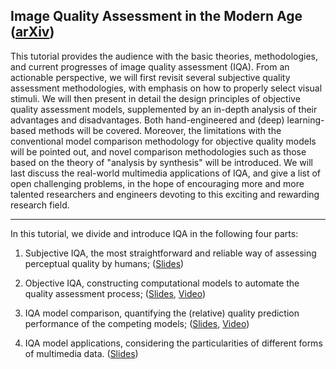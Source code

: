 <!-- <head>
    <script src="https://cdn.mathjax.org/mathjax/latest/MathJax.js?config=TeX-AMS-MML_HTMLorMML" type="text/javascript"></script>
    <script type="text/x-mathjax-config">
        MathJax.Hub.Config({
            tex2jax: {
            skipTags: ['script', 'noscript', 'style', 'textarea', 'pre'],
            inlineMath: [['$','$']]
            }
        });
    </script>
</head> -->


## Image Quality Assessment in the Modern Age ([arXiv](https://arxiv.org/abs/2110.09699))

This tutorial provides the audience with the basic theories, methodologies, and current progresses of image quality assessment (IQA). From an actionable perspective, we will first revisit several subjective quality assessment methodologies, with emphasis on how to properly select visual stimuli. We will then present in detail the design principles of objective quality assessment models, supplemented by an in-depth analysis of their advantages and disadvantages. Both hand-engineered and (deep) learning-based methods will be covered. Moreover, the limitations with the conventional model comparison methodology for objective quality models will be pointed out, and novel comparison methodologies such as those based on the theory of "analysis by synthesis" will be introduced. We will last discuss the real-world multimedia applications of IQA, and give a list of open challenging problems, in the hope of encouraging more and more talented researchers and engineers devoting to this exciting and rewarding research field.


<!-- ### Introduction -->
------
<!-- Image quality assessment (IQA), a long-standing task in the field of
image and multimedia processing, has evolved rapidly in the past two
decades[^zhou06modern], and has also gained increasing attention from both academic and industry for its broad applications.  -->
In this tutorial, we divide and introduce IQA in the following four parts:

1.  Subjective IQA, the most straightforward and reliable way of
    assessing perceptual quality by humans; ([Slides](/pdf/Part_I_IQA_subjective.pdf))

2.  Objective IQA, constructing computational models to automate the
    quality assessment process; ([Slides](/pdf/Part_II_IQA_objective.pdf), [Video](https://www.bilibili.com/video/BV1Pu411o77F?t=2.4))

3.  IQA model comparison, quantifying the (relative) quality prediction
    performance of the competing models; ([Slides](/pdf/Part_III_IQA_evaluation.pdf), [Video](https://www.bilibili.com/video/BV1aL411g77Z?t=77.8))

4.  IQA model applications, considering the particularities of different
    forms of multimedia data. ([Slides](/pdf/Part_IV_IQA_application.pdf))



<!-- 
### Part I: Subjective IQA
------
The goal of subjective IQA is to collect *reliable* mean opinion scores
(MOSs) from human subjects on the perceived quality of test images.
Several subjective methodologies have been standardized in the ITU-R and 
ITU-T recommendations[^bt2002methodology], which can be broadly categorized into single-stimulus, double-stimulus, and multiple-stimulus
methods. Take the single-stimulus absolute category rating (ACR) as an
example. Each test image is rated individually using the labels "bad",
"poor", "fair", "good", and "excellent", which are translated to the
values 1, 2, 3, 4, and 5 when calculating the MOS. Along with
the introduction of subjective experimental procedures, many important
(but subtle) designs are also discussed.

-   Which subset of test images are "ideal" to choose from the web-scale
    unlabeled database for human annotation?

-   How much instruction should be provided to subjects for more
    consistent and less biased MOS collection?

-   What are the general guidelines to set up the experimental
    environment, especially the viewing conditions?

The immediate results of subjective experiments are human-labeled image
quality databases, which monitor the progress of objective IQA. For
example, the LIVE dataset[^sheikh2006statistical] marks the switch from
distortion-specific to general-purpose IQA. The CSIQ dataset[^larson2010most] enables cross-dataset comparison. The TID2013 dataset[^ponomarenko2013color] and its successor
KADID-10K[^lin2019kadid] expose the difficulty of IQA methods in
generalizing to different distortion types. The Waterloo Exploration
Database[^ma17waterloo] tests model robustness to diverse content
variations of natural scenes. The LIVE Challenge
Database[^ghadiyaram2015massive] probes the synthetic-to-real
generalization, which is further evaluated by the KonIQ-10K[^hosu2020koniq] and 
SPAQ[^fang20perceptual] datasets. At the end of
this part, we will give a brief overview of these datasets, and share
our thoughts on creating better IQA databases in terms of mining hard
and diverse images and collecting reliable MOSs.

### Part II: Objective IQA
------
Objective IQA aims to develop computational algorithms that are capable
of providing consistent quality predictions with human data. These
models can be mainly classified into two categories: full-reference (FR)
and no-reference (NR, or blind) models. FR-IQA methods assume full
access to a pristine undistorted image (also referred to as the
reference image) for quality assessment of a "distorted" image. NR-IQA
models, on the other hand, do not require any reference information. We
will first discuss full-reference models, and start with THE default
quality metric - mean squared error (MSE) that has dominated the field
of signal processing for more than 50 years[^wang2009mean]. We will
revisit the limitations of MSE by hand-crafting its counterexamples
intuitively. This motivates the development of the structural similarity
(SSIM) index[^wang04image], a award-winning and widely adopted
perceptual quality model. Since its inception in 2004, the design
philosophy underlying SSIM continues to impact the IQA field up to
today. Among a myriad of existing IQA models, we will sample a few that
we believe advance the field from at least one of the following aspects:

-   More accurate IQA in terms of explaining human data in existing
    databases;

-   Color IQA that gives a better account for color perception of the
    human visual system;

-   Misalignment-aware IQA that does not require the reference and
    distorted images to be precisely aligned;

-   Texture-aware IQA that provides an efficient characterization of
    texture similarity;

-   IQA based on other design principles, e.g., information theoretic
    and data-driven approaches.

We will conclude the discussion of FR-IQA models by pointing out an
embarrassing and common design flaw: many IQA models fail to satisfy the
identity of indiscernibles (Give an FR-IQA model $D(\cdot)$, where a lower score 
indicating better predicted quality with a minimum of zero, and two images $x,y$, 
the identity of indiscernibles refers to  $D(x,y) = 0 \Leftrightarrow x = y$), 
which has a strong implication that they
are not suitable for perceptual optimization.

We then switch our attention to NR-IQA, which is more practical and
challenging due to the lack of reference information. We will first
describe a widely accepted design principle based on natural scene
statistics (NSS)[^wang2011reduced]. The underlying assumption is that a
measure of the destruction of statistical regularities of natural images
provides a reasonable approximation to perceived visual quality. Both
hand-crafted and learned NSS in spatial and frequency domain will be
described. In particular, we would like to put more emphasis on one NR
model, namely, the naturalness image quality evaluator (NIQE)[^mittal13making], 
which has began to show its potentials in
benchmarking image processing algorithms in real settings.

Limited by the expressiveness of hand-crafted features, NSS-based
approaches have been surpassed by data-driven NR-IQA models based on
convolutional neural networks in recent years. Patchwise training,
transfer learning, and quality-aware pre-training are means of
compensating for the lack of human data. Apart from summarizing the
specialized architectural designs, we plan to draw the audience's
attention to the latest learning paradigms for NR-IQA, including

-   Unified learning for NR-IQA from multiple IQA databases
    simultaneously without additional subjective testing for perceptual
    scale realignment[^zhang21uncer];

-   Active learning for NR-IQA by failure identification and model
    rectification[^wang2021troubleshooting];

-   Continual learning for NR-IQA, where the model evolves with new data
    while being resistant to catastrophic forgetting of old data[^zhang2021continual].

###  Part III: IQA Model Comparison
------
Conventional IQA model comparison generally follows a three-step
approach. First, pre-select a number of images to form the test set.
Second, collect the MOS for each image in the test set to represent its
true perceptual quality. Third, rank the competing models according to
their goodness of fit (e.g., Spearman rank-order correlation
coefficient) on the test set. The one with the best result is declared
the winner. We will discuss the limitations of this conventional method
in terms of the representativeness of test samples and the risk of
overfitting. We will then introduce a series of alternative IQA model
comparison methods, including

-   Maximum differentiation (MAD) competition[^wang2008maximum],
    automatically synthesizing images that are likely to falsify the IQA
    model in question;

-   Group MAD (gMAD) competition[^ma20group], a discrete instantiation
    of MAD that is more efficient and controllable;

-   Eigen-distortion analysis[^berardino2017eigen], a method for
    comparing image representations in terms of their ability to explain
    perceptual sensitivity in humans;

-   Comparison of IQA models for perceptual optimization of image
    processing systems[^ding21comparison].

All the above-mentioned methods are based on the idea of "analysis by
synthesis", which is rooted in the pattern theory by Ulf Grenander.

###  Part IV: IQA Model Applications
------

It is highly nontrivial to apply IQA techniques in the field of
multimedia due to substantially different data formats and
particularities[^wang2016objective]. Subject to the time constraint, we
plan to present a few demonstrating examples, including

-   High-dynamic-range imaging[^laparra2016perceptual], where the input
    and output images have different bit depths;

-   Image fusion[^liu2011objective], where input and output have
    different numbers of images;

-   Color-to-gray conversion[^ma2015objective] and colorization, where
    input and output images have different color channels;

-   Image retargeting[^fang2014objective], where input and output
    images have different spatial resolutions;

-   Stereoscopic images[^wang15quality], where binocular vision should
    be modeled;

-   Omnidirectional images[^sui21perceptual], where viewing behaviors
    may be indispensable for quality assessment;

-   Screen content images[^fang17objective], where non-natural image
    statistics should be extracted;

-   Natural videos (in the streaming setting), where the time dimension
    is added, leading to complex spatiotemporal distortions.

We will definitely point to the audience useful resources for IQA
applications that have respectfully not covered. We will also cover some
general and intuitive applications of IQA such as automatic
hyperparameter adjustment and optimization of image processing
algorithms.

As a final remark, through this tutorial, we sincerely hope more and
more talented researchers and engineers are willing to join us,
contributing to this exciting and rewarding field.

### References
-------

[^berardino2017eigen]: A. Berardino, J. Ballé, V. Laparra, and E. P. Simoncelli. 2017. Eigen-distortions of hierarchical representations. *arXiv preprint arXiv: 1710.02266* (2017).

[^bt2002methodology]: RECOMMENDATION ITU-R BT. 2002. Methodology for the subjective assessment of the quality of television pictures. *International Telecommunication Union* (2002).

[^ding21comparison]: K. Ding, K. Ma, S. Wang, and E. P. Simoncelli. 2021. Comparison of full-reference image quality assessment models for optimization of image processing systems. *International Journal of Computer Vision* 129, 4 (2021), 1258--1281.

[^fang17objective]: Y. Fang, J. Yan, J. Liu, S. Wang, Q. Li, and Z. Guo. 2017. Objective quality assessment of screen content images by uncertainty weighting. *IEEE Transactions on Image Processing* 26, 4 (2017), 2016--2027.

[^berardino2017eigen]: Y. Fang, K. Zeng, Z. Wang, W. Lin, Z. Fang, and C.-W. Lin. 2014. Objective quality assessment for image retargeting based on structural similarity. *IEEE Journal on Emerging and Selected Topics in Circuits and Systems* 4, 1 (2014), 95--105.

[^fang20perceptual]: Y. Fang, H. Zhu, K. Ma, Z. Wang and S. Li. 2020. Perceptual evaluation for multi-exposure image fusion of dynamic scenes *IEEE Transactions on Image Processing* 29 (2020), 1127--1138. 

[^ghadiyaram2015massive]: D. Ghadiyaram and A. C. Bovik. 2015. Massive online crowdsourced study of subjective and objective picture quality. *IEEE Transactions on Image Processing* 25, 1 (2015), 372--387.

[^hosu2020koniq]: V. Hosu, H. Lin, T. Sziranyi and D. Saupe. 2020. An ecologically valid database for deep learning of blind image quality assessment. *IEEE Transactions on Image Processing* 29 (2020), 4041--4056.

[^laparra2016perceptual]: V. Laparra, J. Ballé, A. Berardino and E. P. Simoncelli. 2016. Perceptual image quality assessment using a normalizedLaplacian pyramid. *Electronic Imaging* 2016, 16 (2016), 1--6.

[^larson2010most]: E. C. Larson and D. M. Chandler. 2010. Most apparent distortion: Full-reference image quality assessment and the role of strategy. *Journal of Electronic Imaging* 19, 1 (2010), 1--21.

[^lin2019kadid]: H. Lin, V. Hosu and D. Saupe. 2019. A large-scale artificially distorted IQA database. In *2019 Eleventh International Conference on Quality of Multimedia Experience*. 1--3.

[^liu2011objective]: Z. Liu, E. Blasch, Z. Xue, J. Zhao, R. Laganiere and W. Wu. 2011. Objective assessment of multiresolution image fusion algorithms for context enhancement in night vision: A comparative study. *IEEE Transactions on Pattern Analysis and Machine Intelligence* 34, 1 (2011), 94--109.

[^ma20group]: K. Ma, Z. Duanmu, Z. Wang, Q. Wu, W. Liu, H. Yong, H. Li and L. Zhang. 2020. Group maximum differentiation competition:Model comparison with few samples. *IEEE Transactions on Pattern Analysis and Machine Intelligence* 42, 4 (2020), 851--864.

[^ma17waterloo]: K. Ma, Z. Duanmu, Q. Wu, Z. Wang, H. Yong, H. Li and L. Zhang. 2017. Waterloo exploration database:New challenges for image quality assessment models. *IEEE Transactions on Image Processing* 26, 2 (2017), 1004--1016.

[^ma2015objective]: K. Ma, T. Zhao, K. Zeng, and Z. Wang. 2015. Objective quality assessment for color-to-gray image conversion. *IEEE Transactions on Image Processing* 24, 12 (2015), 4673--4685.

[^mittal13making]: A. Mittal, R. Soundararajan and A. C. Bovik. 2013. Making a "completely blind" image quality analyzer. *IEEE Signal Processing Letters* 20, 3 (2013), 209--212.

[^ponomarenko2013color]: N. Ponomarenko, O. Ieremeiev, V. Lukin, K. Egiazarian, L. Jin, J. Astola, B. Vozel, K. Chehdi, M. Carli, F. Battisti,et al 2013. Color image database TID2013: Peculiarities and preliminary results. In *European Workshop on Visual Information Processing*. 106--111.

[^sheikh2006statistical]: H. R. Sheikh, M. F. Sabir and A. C. Bovik. 2006. A statistical evaluation of recent full reference image quality assessment algorithms. *IEEE Transactions on Image Processing* 15, 11 (2006), 3440--3451.

[^sui21perceptual]: X. Sui, K. Ma, Y. Yao and Y. Fang. 2021. Perceptual quality assessment of omnidirectional images as moving camera videos. *IEEE Transactions on Visualization and Computer Graphics* (2021), 1--11.

[^wang15quality]: J. Wang, A. Rehman, K. Zeng, S. Wang and Z. Wang. 2015. Quality prediction of asymmetrically distorted stereoscopic3D images. *IEEE Transactions on Image Processing* 24, 11 (2015), 3400--3414.

[^wang2016objective]: Z. Wang. 2016. Objective image quality assessment: Facing the real-world challenges. *Electronic Imaging* 2016, 13 (2016), 1--6.

[^wang04image]: Z. Wang, A.C. Bovik, H.R. Sheikh and E. P. Simoncelli. 2004. Image quality assessment: From error visibility to structural similarity. *IEEE Transactions on Image Processing* 13, 4 (2004), 600--612.

[^zhou06modern]: Z. Wang and A. C. Bovik. 2006. *Modern Image Quality Assessment*. Morgan & Claypool.

[^wang2009mean]: Z. Wang and A. C. Bovik. 2009. Mean squared error: Love it or leave it?A new look at signal fidelity measures. *IEEE Signal Processing Magazine* 26, 1 (2009), 98--117.

[^wang2011reduced]: Z. Wang and A. C. Bovik. 2011. Reduced-and no-reference image quality assessment. *IEEE Signal Processing Magazine* 28, 6 (2011), 29--40.

[^wang2008maximum]: Z. Wang and E. P. Simoncelli. 2008. Maximum differentiation (MAD) competition: A methodology for comparing computational models of perceptual quantities. *Journal of Vision* 8, 12 (2008), 8.1--8.13.

[^wang2021troubleshooting]: Z. Wang, H. Wang, T. Chen, Z. Wang and K. Ma. 2021. Troubleshooting blind image quality models in the wild. In *IEEE Conference on Computer Vision and Pattern Recognition*. 16256--16265.

[^zhang2021continual]: W. Zhang, D. Li, C. Ma, G. Zhai, X. Yang and K. Ma. 2021a. Continual learning for blind image quality assessment. *arXiv preprint arXiv: 2102.09717* (2021).

[^zhang21uncer]: W. Zhang, K. Ma, G. Zhai and X. Yang. 2021b. Uncertainty-aware blind image quality assessment in the laboratory and wild. *IEEE Transactions on Image Processing* 30 (2021), 3474--3486.

[^fang2014objective]: Y. Fang, K. Zeng, Z. Wang, W. Lin, Z. Fang,and C.-W. Lin. 2014. Objective quality assessment for image retargeting based on structural similarity. *IEEE Journal on Emerging and Selected Topics in Circuits and Systems* 4, 1 (2014), 95--105. -->